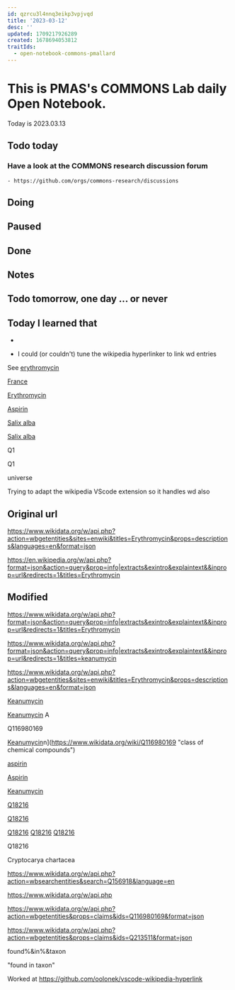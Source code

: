 ```yaml
---
id: qzrcu3l4nnq3eikp3vpjvqd
title: '2023-03-12'
desc: ''
updated: 1709217926289
created: 1678694053812
traitIds:
  - open-notebook-commons-pmallard
---
```


# This is PMAS's COMMONS Lab daily Open Notebook.

Today is 2023.03.13

## Todo today

### Have a look at the COMMONS research discussion forum
    - https://github.com/orgs/commons-research/discussions
###
###

## Doing

## Paused

## Done

## Notes

## Todo tomorrow, one day ... or never 


###
###


## Today I learned that

- 

- I could (or couldn't) tune the wikipedia hyperlinker to link wd entries

See [erythromycin](https://en.wikipedia.org/wiki/Erythromycin "Erythromycin is an antibiotic used for the treatment of a number of bacterial infections. This includes respiratory tract infections, skin infections, chlamydia infections, pelvic inflammatory disease, and syphilis. It may also be used during pregnancy to prevent Group B streptococcal infection in the newborn, as well as to improve delayed stomach emptying. It can be given intravenously and by mouth. An eye ointment is routinely recommended after delivery to prevent eye infections in the newborn.Common side effects include abdominal cramps, vomiting, and diarrhea. More serious side effects may include Clostridium difficile colitis, liver problems, prolonged QT, and allergic reactions. It is generally safe in those who are allergic to penicillin. Erythromycin also appears to be safe to use during pregnancy. While generally regarded as safe during breastfeeding, its use by the mother during the first two weeks of life may increase the risk of pyloric stenosis in the baby. This risk also applies if taken directly by the baby during this age. It is in the macrolide family of antibiotics and works by decreasing bacterial protein production.Erythromycin was first isolated in 1952 from the bacteria Saccharopolyspora erythraea. It is on the World Health Organization's List of Essential Medicines. In 2020, it was the 225th most commonly prescribed medication in the United States, with more than 2 million prescriptions.")




[France](Q142 "Q142")


[Erythromycin](Q213511 "Q213511")


[Aspirin](Q18216 "medication used to treat pain and decrease the risk of heart disease")

[Salix alba](Q156918 "species of plant")



[Salix alba](https://www.wikidata.org/wiki/Q156918 "species of plant")

Q1

Q1

universe

Trying to adapt the wikipedia VScode extension so it handles wd also

## Original url

https://www.wikidata.org/w/api.php?action=wbgetentities&sites=enwiki&titles=Erythromycin&props=descriptions&languages=en&format=json



https://en.wikipedia.org/w/api.php?format=json&action=query&prop=info|extracts&exintro&explaintext&&inprop=url&redirects=1&titles=Erythromycin

## Modified

https://www.wikidata.org/w/api.php?format=json&action=query&prop=info|extracts&exintro&explaintext&&inprop=url&redirects=1&titles=Erythromycin


https://www.wikidata.org/w/api.php?format=json&action=query&prop=info|extracts&exintro&explaintext&&inprop=url&redirects=1&titles=keanumycin

https://www.wikidata.org/w/api.php?action=wbgetentities&sites=enwiki&titles=Erythromycin&props=descriptions&languages=en&format=json



[Keanumycin](https://www.wikidata.org/wiki/Q116980169 "class of chemical compounds")


[Keanumycin](https://www.wikidata.org/wiki/Q116980169 "class of chemical compounds") A

Q116980169


[Keanumycin](https://www.wikidata.org/wiki/Q116980169 "class of chemical compounds")n](https://www.wikidata.org/wiki/Q116980169 "class of chemical compounds")


[aspirin](https://en.wikipedia.org/wiki/Aspirin "Aspirin, also known as acetylsalicylic acid \(ASA\), is a nonsteroidal anti-inflammatory drug \(NSAID\) used to reduce pain, fever, and\/or inflammation, and as an antithrombotic. Specific inflammatory conditions which aspirin is used to treat include Kawasaki disease, pericarditis, and rheumatic fever.Aspirin is also used long-term to help prevent further heart attacks, ischaemic strokes, and blood clots in people at high risk. For pain or fever, effects typically begin within 30 minutes. Aspirin works similarly to other NSAIDs but also suppresses the normal functioning of platelets.One common adverse effect is an upset stomach. More significant side effects include stomach ulcers, stomach bleeding, and worsening asthma. Bleeding risk is greater among those who are older, drink alcohol, take other NSAIDs, or are on other blood thinners. Aspirin is not recommended in the last part of pregnancy. It is not generally recommended in children with infections because of the risk of Reye syndrome. High doses may result in ringing in the ears.A precursor to aspirin found in the bark of the willow tree \(genus Salix\) has been used for its health effects for at least 2,400 years. In 1853, chemist Charles Frédéric Gerhardt treated the medicine sodium salicylate with acetyl chloride to produce acetylsalicylic acid for the first time. Over the next 50 years, other chemists established the chemical structure and devised more efficient production methods.: 69–75 Aspirin is available without medical prescription as a proprietary or generic medication in most jurisdictions. It is one of the most widely used medications globally, with an estimated 40,000 tonnes \(44,000 tons\) \(50 to 120 billion pills\) consumed each year, and is on the World Health Organization's List of Essential Medicines. In 2020, it was the 36th most commonly prescribed medication in the United States, with more than 17 million prescriptions.")

[Aspirin](https://www.wikidata.org/wiki/Q18216 "medication used to treat pain and decrease the risk of heart disease")


[Keanumycin](https://www.wikidata.org/wiki/Q116980169 "class of chemical compounds")


[Q18216](https://www.wikidata.org/wiki/Q257106 "Q257106")


[Q18216](https://www.wikidata.org/wiki/Q257106,Q1856114,Q177932 "Q257106")


[Q18216](https://www.wikidata.org/wiki/Q257106)
[Q18216](https://www.wikidata.org/wiki/Q1856114)
[Q18216](https://www.wikidata.org/wiki/Q177932)



Q18216

Cryptocarya chartacea

https://www.wikidata.org/w/api.php?action=wbsearchentities&search=Q156918&language=en


https://www.wikidata.org/w/api.php

[](../../../Dropbox/git_repos/random/vscode-wikipedia-hyperlink/)


https://www.wikidata.org/w/api.php?action=wbgetentities&props=claims&ids=Q116980169&format=json

https://www.wikidata.org/w/api.php?action=wbgetentities&props=claims&ids=Q213511&format=json



found%&in%&taxon

"found in taxon"


Worked at https://github.com/oolonek/vscode-wikipedia-hyperlink
